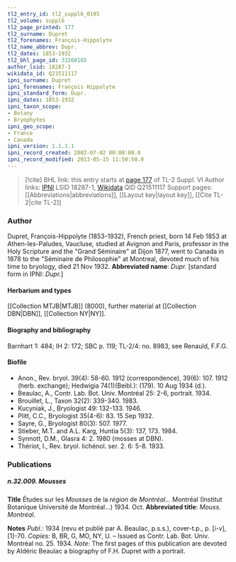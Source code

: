```yaml
---
tl2_entry_id: tl2_suppl6_0195
tl2_volume: suppl6
tl2_page_printed: 177
tl2_surname: Dupret
tl2_forenames: François-Hippolyte
tl2_name_abbrev: Dupr.
tl2_dates: 1853-1932
tl2_bhl_page_id: 33260165
author_lsid: 18287-1
wikidata_id: Q21511117
ipni_surname: Dupret
ipni_forenames: François Hippolyte
ipni_standard_form: Dupr.
ipni_dates: 1853-1932
ipni_taxon_scope: 
- Botany
- Bryophytes
ipni_geo_scope: 
- France
- Canada
ipni_version: 1.1.1.1
ipni_record_created: 2003-07-02 00:00:00.0
ipni_record_modified: 2013-05-15 11:50:50.0
---
```


> [!cite] BHL link: this entry starts at [page 177](https://www.biodiversitylibrary.org/page/33260165) of TL-2 Suppl. VI
> Author links: [IPNI](https://www.ipni.org/a/18287-1) LSID 18287-1, [Wikidata](https://www.wikidata.org/wiki/Q21511117) QID Q21511117
> Support pages: [[Abbreviations|abbreviations]], [[Layout key|layout key]], [[Cite TL-2|cite TL-2]]

### Author

Dupret, François-Hippolyte (1853-1932), French priest, born 14 Feb 1853 at Athen-les-Paludes, Vaucluse, studied at Avignon and Paris, professor in the Holy Scripture and the "Grand Séminaire" at Dijon 1877, went to Canada in 1878 to the "Séminaire de Philosophie" at Montreal, devoted much of his time to bryology, died 21 Nov 1932. 
**Abbreviated name**: *Dupr.* \[standard form in IPNI: *Dupr.*\]

#### Herbarium and types

[[Collection MTJB|MTJB]] (8000), further material at [[Collection DBN|DBN]], [[Collection NY|NY]].

#### Biography and bibliography

Barnhart 1: 484; IH 2: 172; SBC p. 119; TL-2/4: no. 8983, see Renauld, F.F.G.

#### Biofile

- Anon., Rev. bryol. 39(4): 58-60. 1912 (correspondence), 39(6): 107. 1912 (herb. exchange); Hedwigia 74(1)(Beibl.): (179). 10 Aug 1934 (d.).
- Beaulac, A., Contr. Lab. Bot. Univ. Montréal 25: 2-6, portrait. 1934.
- Brouillet, L., Taxon 32(2): 339-340. 1983.
- Kucyniak, J., Bryologist 49: 132-133. 1946.
- Plitt, C.C., Bryologist 35(4-6): 83. 15 Sep 1932.
- Sayre, G., Bryologist 80(3): 507. 1977.
- Stieber, M.T. and A.L. Karg, Huntia 5(3): 137, 173. 1984.
- Synnott, D.M., Glasra 4: 2. 1980 (mosses at DBN).
- Thériot, I., Rev. bryol. lichénol. ser. 2. 6: 5-8. 1933.

### Publications

##### n.32.009. Mousses

**Title**
Études sur les *Mousses* de la *région* de *Montréal*... Montréal (Institut Botanique Université de Montréal...) 1934. Oct.
**Abbreviated title**: *Mouss. Montréal*.

**Notes**
*Publ*.: 1934 (revu et publié par A. Beaulac, p.s.s.), cover-t.p., p. \[i-v\], \[1\]-70. *Copies*: B, BR, G, MO, NY, U. – Issued as Contr. Lab. Bot. Univ. Montréal no. 25. 1934.
*Note*: The first pages of this publication are devoted by Aldéric Beaulac a biography of F.H. Dupret with a portrait.

